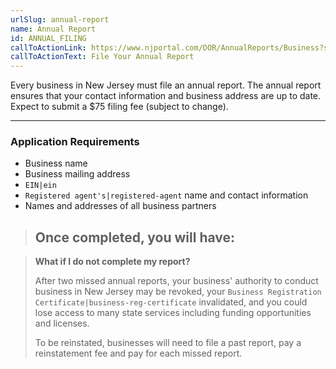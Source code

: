 ```yaml
---
urlSlug: annual-report
name: Annual Report
id: ANNUAL_FILING
callToActionLink: https://www.njportal.com/DOR/AnnualReports/Business?sessionType=AnnualReport
callToActionText: File Your Annual Report
---
```

Every business in New Jersey must file an annual report. The annual report ensures that your contact information and business address are up to date. Expect to submit a $75 filing fee (subject to change).

---
### Application Requirements
- Business name
- Business mailing address
- `EIN|ein`
- `Registered agent's|registered-agent` name and contact information
- Names and addresses of all business partners

>**Once completed, you will have:**
>-

> **What if I do not complete my report?**
>
> After two missed annual reports, your business' authority to conduct business in New Jersey may be revoked, your `Business Registration Certificate|business-reg-certificate` invalidated, and you could lose access to many state services including funding opportunities and licenses.  
>
>To be reinstated, businesses will need to file a past report, pay a reinstatement fee and pay for each missed report.  